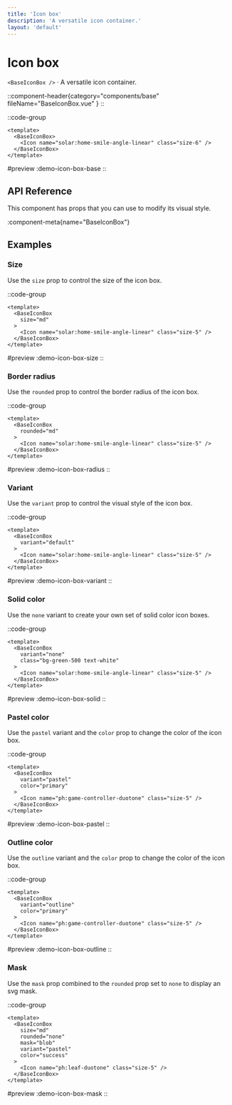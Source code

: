 ```yaml
---
title: 'Icon box'
description: 'A versatile icon container.'
layout: 'default'
---
```


# Icon box

`<BaseIconBox />` · A versatile icon container.

::component-header{category="components/base" fileName="BaseIconBox.vue" }
::

::code-group

```vue [DemoIconBox.vue]
<template>
  <BaseIconBox>
    <Icon name="solar:home-smile-angle-linear" class="size-6" />
  </BaseIconBox>
</template>
```

#preview
:demo-icon-box-base
::


## API Reference

This component has props that you can use to modify its visual style.

:component-meta{name="BaseIconBox"}

## Examples

### Size

Use the `size` prop to control the size of the icon box.

::code-group

```vue [DemoIconBoxSize.vue]
<template>
  <BaseIconBox
    size="md"
  >
    <Icon name="solar:home-smile-angle-linear" class="size-5" />
  </BaseIconBox>
</template>
```

#preview
:demo-icon-box-size
::

### Border radius

Use the `rounded` prop to control the border radius of the icon box.

::code-group

```vue [DemoIconBoxVariant.vue]
<template>
  <BaseIconBox
    rounded="md"
  >
    <Icon name="solar:home-smile-angle-linear" class="size-5" />
  </BaseIconBox>
</template>
```

#preview
:demo-icon-box-radius
::

### Variant

Use the `variant` prop to control the visual style of the icon box.

::code-group

```vue [DemoIconBoxVariant.vue]
<template>
  <BaseIconBox
    variant="default"
  >
    <Icon name="solar:home-smile-angle-linear" class="size-5" />
  </BaseIconBox>
</template>
```

#preview
:demo-icon-box-variant
::

### Solid color

Use the `none` variant to create your own set of solid color icon boxes.

::code-group

```vue [DemoIconBoxSolid.vue]
<template>
  <BaseIconBox
    variant="none"
    class="bg-green-500 text-white"
  >
    <Icon name="solar:home-smile-angle-linear" class="size-5" />
  </BaseIconBox>
</template>
```

#preview
:demo-icon-box-solid
::

### Pastel color

Use the `pastel` variant and the `color` prop to change the color of the icon box.

::code-group

```vue [DemoIconBoxPastel.vue]
<template>
  <BaseIconBox
    variant="pastel"
    color="primary"
  >
    <Icon name="ph:game-controller-duotone" class="size-5" />
  </BaseIconBox>
</template>
```

#preview
:demo-icon-box-pastel
::

### Outline color

Use the `outline` variant and the `color` prop to change the color of the icon box.

::code-group

```vue [DemoIconBoxOutline.vue]
<template>
  <BaseIconBox
    variant="outline"
    color="primary"
  >
    <Icon name="ph:game-controller-duotone" class="size-5" />
  </BaseIconBox>
</template>
```

#preview
:demo-icon-box-outline
::

### Mask

Use the `mask` prop combined to the `rounded` prop set to `none` to display an svg mask.

::code-group

```vue [DemoIconBoxMask.vue]
<template>
  <BaseIconBox
    size="md"
    rounded="none"
    mask="blob"
    variant="pastel"
    color="success"
  >
    <Icon name="ph:leaf-duotone" class="size-5" />
  </BaseIconBox>
</template>
```

#preview
:demo-icon-box-mask
::